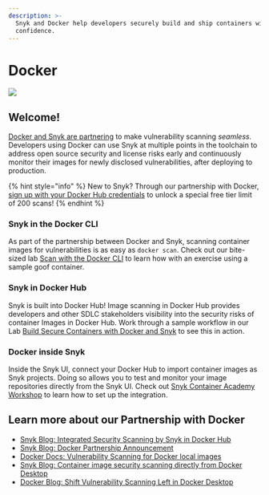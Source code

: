 ```yaml
---
description: >-
  Snyk and Docker help developers securely build and ship containers with
  confidence.
---
```


# Docker

![](../../../.gitbook/assets/dockerheader-2.png)

## Welcome!

[Docker and Snyk are partnering](https://snyk.io/blog/snyk-docker-secure-containerized-applications/) to make vulnerability scanning _seamless._ Developers using Docker can use Snyk at multiple points in the toolchain to address open source security and license risks early and continuously monitor their images for newly disclosed vulnerabilities, after deploying to production.

{% hint style="info" %}
New to Snyk? Through our partnership with Docker, [sign up with your Docker Hub credentials](https://snyk.co/SnykDockerAcademy) to unlock a special free tier limit of 200 scans!
{% endhint %}

### Snyk in the Docker CLI

As part of the partnership between Docker and Snyk, scanning container images for vulnerabilities is as easy as `docker scan`. Check out our bite-sized lab [Scan with the Docker CLI](scanning-with-the-docker-cli.md) to learn how with an exercise using a sample goof container.

### Snyk in Docker Hub

Snyk is built into Docker Hub! Image scanning in Docker Hub provides developers and other SDLC stakeholders visibility into the security risks of container Images in Docker Hub. Work through a sample workflow in our Lab [Build Secure Containers with Docker and Snyk](lab-build-secure-containers-with-docker-and-snyk/) to see this in action.

### Docker inside Snyk

Inside the Snyk UI, connect your Docker Hub to import container images as Snyk projects. Doing so allows you to test and monitor your image repositories directly from the Snyk UI. Check out [Snyk Container Academy Workshop]() to learn how to set up the integration.

## Learn more about our Partnership with Docker

* [Snyk Blog: Integrated Security Scanning by Snyk in Docker Hub](https://snyk.io/blog/integrated-docker-security-scanning-by-snyk-in-docker-hub/)
* [Snyk Blog: Docker Partnership Announcement](https://snyk.io/blog/snyk-docker-secure-containerized-applications/)
* [Docker Docs: Vulnerability Scanning for Docker local images](https://docs.docker.com/engine/scan/)
* [Snyk Blog: Container image security scanning directly from Docker Desktop](https://snyk.io/blog/snyk-container-image-security-scanning-directly-from-docker-desktop/)
* [Docker Blog: Shift Vulnerability Scanning Left in Docker Desktop](https://www.docker.com/blog/secure-from-the-start-shift-vulnerability-scanning-left-in-docker-desktop/)

